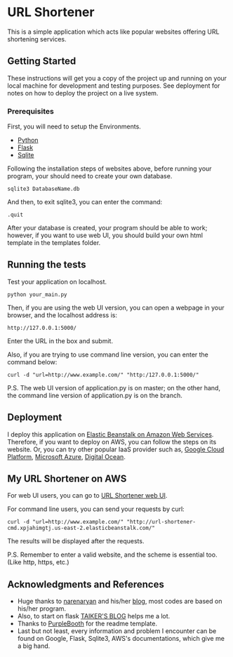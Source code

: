 # URL Shortener

This is a simple application which acts like popular websites offering URL shortening services.

## Getting Started

These instructions will get you a copy of the project up and running on your local machine for development and testing purposes. See deployment for notes on how to deploy the project on a live system.

### Prerequisites

First, you will need to setup the Environments.

* [Python](https://www.python.org/)
* [Flask](http://flask.pocoo.org/)
* [Sqlite](https://www.sqlite.org/)

Following the installation steps of websites above, before running your program, your should need to create your own database.
```
sqlite3 DatabaseName.db
```
And then, to exit sqlite3, you can enter the command:
```
.quit
```
After your database is created, your program should be able to work; however, if you want to use web UI, you should build your own html template in the templates folder.

## Running the tests

Test your application on localhost. 
```
python your_main.py
```

Then, if you are using the web UI version, you can open a webpage in your browser, and the localhost address is:
```
http://127.0.0.1:5000/
```
Enter the URL in the box and submit.

Also, if you are trying to use command line version, you can enter the command below:
```
curl -d "url=http://www.example.com/" "http:/127.0.0.1:5000/"
```
P.S. The web UI version of application.py is on master; on the other hand, the command line version of application.py is on the branch.

## Deployment

I deploy this application on [Elastic Beanstalk on Amazon Web Services](https://docs.aws.amazon.com/elasticbeanstalk/latest/dg/GettingStarted.html). Therefore, if you want to deploy on AWS, you can follow the steps on its website. Or, you can try other popular IaaS provider such as, [Google Cloud Platform](cloud.google.com), [Microsoft Azure](https://azure.microsoft.com/zh-tw/free/), [Digital Ocean](www.digitalocean.com).

## My URL Shortener on AWS

For web UI users, you can go to [URL Shortener web UI](http://url-shortener-web.xpjahimgtj.us-east-2.elasticbeanstalk.com/).

For command line users, you can send your requests by curl:
```
curl -d "url=http://www.example.com/" "http://url-shortener-cmd.xpjahimgtj.us-east-2.elasticbeanstalk.com/"
```

The results will be displayed after the requests.

P.S. Remember to enter a valid website, and the scheme is essential too. (Like http, https, etc.)

## Acknowledgments and References

* Huge thanks to [narenaryan](https://github.com/narenaryan/Pyster) and his/her [blog](https://impythonist.wordpress.com/2015/10/31/building-your-own-url-shortening-service-with-python-and-flask/), most codes are based on his/her program.
* Also, to start on flask [TAIKER'S BLOG](https://blog.taiker.space/python-shi-yong-python-he-flask-she-ji-restful-api/) helps me a lot.
* Thanks to [PurpleBooth](https://gist.github.com/PurpleBooth/109311bb0361f32d87a2#file-readme-template-md) for the readme template.
* Last but not least, every information and problem I encounter can be found on Google, Flask, Sqlite3, AWS's documentations, which give me a big hand.
